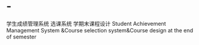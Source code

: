 # -
学生成绩管理系统 选课系统 学期末课程设计 Student Achievement Management System &amp;Course selection system&amp;Course design at the end of semester
